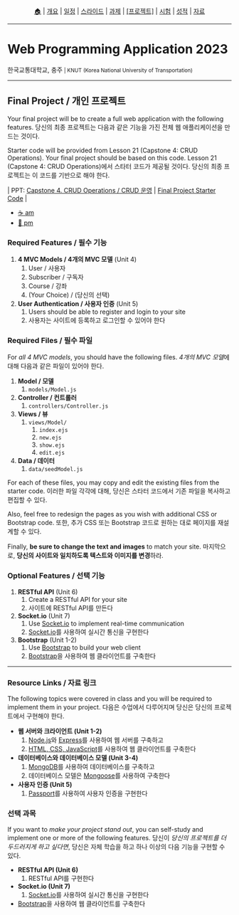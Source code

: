 <p id="menu" align="center">
  <a href="https://ut-nodejs.github.io" title="Home">🏠</a> |
  <a href="about.html" title="About">개요</a> |
  <a href="/schedule.html" title="Schedule">일정</a> |
  <a href="/slides.html" title="Slides">스라이드</a> |
  <a href="/assignments.html" title="Assignments">과제</a> |
  <a href="/project.html" title="Project"><u>[프로젝트]</u></a> |
  <a href="/tests.html" title="Tests">시험</a> |
  <a href="/grading.html" title="Grading">성적</a> |
  <a href="/resources.html" title="Resources">자료</a>
  <!-- <a href="https://pollev.com/aarons007" title="PollEverywhere">설문↗️</a> -->
</p>

---

# Web Programming Application 2023

<p>한국교통대학교, 충주<small> | KNUT (Korea National University of Transportation)</small></p>

---

## Final Project / 개인 프로젝트

Your final project will be to create a full web application with the following features. 당신의 최종 프로젝트는 다음과 같은 기능을 가진 전체 웹 애플리케이션을 만드는 것이다.

Starter code will be provided from Lesson 21 (Capstone 4: CRUD Operations). Your final project should be based on this code. Lesson 21 (Capstone 4: CRUD Operations)에서 스타터 코드가 제공될 것이다. 당신의 최종 프로젝트는 이 코드를 기반으로 해야 한다.

| PPT: [Capstone 4. CRUD Operations / CRUD 운영](/slides/4.21-crud-capstone.pdf) | [Final Project Starter Code](https://github.com/ut-nodejs/final-project-starter-files) |

- [☕ am](https://classroom.github.com/a/6WBLNv7l)
- [🍔 pm](https://classroom.github.com/a/tRhkgu_r)

### Required Features / 필수 기능

1. **4 MVC Models / 4개의 MVC 모델** (Unit 4)
   1. User / 사용자
   2. Subscriber / 구독자
   3. Course / 강좌
   4. (Your Choice) / (당신의 선택)
2. **User Authentication / 사용자 인증** (Unit 5)
   1. Users should be able to register and login to your site
   2. 사용자는 사이트에 등록하고 로그인할 수 있어야 한다

### Required Files / 필수 파일

For _all 4 MVC models_, you should have the following files. *4개의 MVC 모델*에 대해 다음과 같은 파일이 있어야 한다.

1. **Model / 모델**
   1. `models/Model.js`
1. **Controller / 컨트롤러**
   1. `controllers/Controller.js`
1. **Views / 뷰**
   1. `views/Model/`
      1. `index.ejs`
      2. `new.ejs`
      3. `show.ejs`
      4. `edit.ejs`
1. **Data / 데이터**
   1. `data/seedModel.js`

For each of these files, you may copy and edit the existing files from the starter code. 이러한 파일 각각에 대해, 당신은 스타터 코드에서 기존 파일을 복사하고 편집할 수 있다.

Also, feel free to redesign the pages as you wish with additional CSS or Bootstrap code. 또한, 추가 CSS 또는 Bootstrap 코드로 원하는 대로 페이지를 재설계할 수 있다.

Finally, **be sure to change the text and images** to match your site. 마지막으로, **당신의 사이트와 일치하도록 텍스트와 이미지를 변경**하라.

### Optional Features / 선택 기능

1. **RESTful API** (Unit 6)
   1. Create a RESTful API for your site
   2. 사이트에 RESTful API를 만든다
2. **Socket.io** (Unit 7)
   1. Use [Socket.io](https://socket.io/) to implement real-time communication
   2. [Socket.io](https://socket.io/)를 사용하여 실시간 통신을 구현한다
3. **Bootstrap** (Unit 1-2)
   1. Use [Bootstrap](https://getbootstrap.kr) to build your web client
   2. [Bootstrap](https://getbootstrap.kr)을 사용하여 웹 클라이언트를 구축한다

---

### Resource Links / 자료 링크

The following topics were covered in class and you will be required to implement them in your project. 다음은 수업에서 다루어지며 당신은 당신의 프로젝트에서 구현해야 한다.

- **웹 서버와 크라이언트 (Unit 1-2)**
  1. [Node.js](https://nodejs.org/ko)와 [Express](https://expressjs.com/ko/)를 사용하여 웹 서버를 구축하고
  2. [HTML, CSS, JavaScript](https://heropy.blog/2019/04/24/html-css-starter/)를 사용하여 웹 클라이언트를 구축한다
- **데이터베이스와 데이터베이스 모델 (Unit 3-4)**
  1. [MongoDB](https://www.mongodb.com/)를 사용하여 데이터베이스를 구축하고
  2. 데이터베이스 모델은 [Mongoose](https://mongoosejs.com/)를 사용하여 구축한다
- **사용자 인증 (Unit 5)**
  1. [Passport](https://www.passportjs.org/)를 사용하여 사용자 인증을 구현한다

### 선택 과목

If you want to _make your project stand out_, you can self-study and implement one or more of the following features. 당신이 _당신의 프로젝트를 더 두드러지게 하고 싶다면_, 당신은 자체 학습을 하고 하나 이상의 다음 기능을 구현할 수 있다.

- **RESTful API (Unit 6)**
  1. RESTful API를 구현한다
- **Socket.io (Unit 7)**
  1. [Socket.io](https://socket.io/)를 사용하여 실시간 통신을 구현한다
- [Bootstrap](https://getbootstrap.kr)을 사용하여 웹 클라이언트를 구축한다
